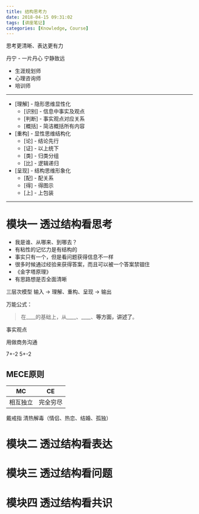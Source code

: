 ```yaml
---
title: 结构思考力
date: 2018-04-15 09:31:02
tags: [讲座笔记]
categories: [Knowledge, Course]
---
```


思考更清晰、表达更有力

丹宁 - 一片丹心 宁静致远
- 生涯规划师
- 心理咨询师
- 培训师

------

- [理解] - 隐形思维显性化
    - [识别] - 信息中事实及观点
    - [判断] - 事实观点对应关系
    - [概括] - 简洁概括所有内容
- [重构] - 显性思维结构化
    - [论] - 结论先行
    - [证] - 以上统下
    - [类] - 归类分组
    - [比] - 逻辑递归
- [呈现] - 结构思维形象化
    - [配] - 配关系
    - [得] - 得图示
    - [上] - 上包装

------

# 模块一 透过结构看思考

- 我是谁、从哪来、到哪去？
- 有粘性的记忆力是有结构的
- 事实只有一个，但是看问题获得信息不一样
- 很多时候通过经验来获得答案，而且可以被一个答案禁锢住
- 《金字塔原理》
- 有思路想是否全面清晰

三层次模型
输入 -> 理解、重构、呈现 -> 输出

万能公式：
> 在____的基础上，从____、____、____等方面，讲述了____。

事实观点

用做商务沟通

7+-2
5+-2

## MECE原则

| MC | CE |
| :--: | :--: |
| 相互独立 | 完全穷尽 |

戴戒指
清热解毒（情侣、热恋、结婚、孤独）

# 模块二 透过结构看表达

# 模块三 透过结构看问题

# 模块四 透过结构看共识
